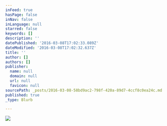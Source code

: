 ```yaml
---
inFeed: true
hasPage: false
inNav: false
inLanguage: null
starred: false
keywords: []
description: ''
datePublished: '2016-03-08T17:02:33.089Z'
dateModified: '2016-03-08T17:02:32.637Z'
title: ''
author: []
authors: []
publisher:
  name: null
  domain: null
  url: null
  favicon: null
sourcePath: _posts/2016-03-08-58bd9ac2-798f-420a-89d7-4ccf8c0ea24c.md
published: true
_type: Blurb

---
```

![](https://the-grid-user-content.s3-us-west-2.amazonaws.com/ac63c2ee-b763-4e85-8414-296bf622c8a4.jpg)
